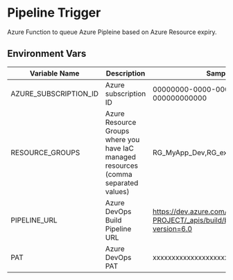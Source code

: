 # Pipeline Trigger

Azure Function to queue Azure Pipleine based on Azure Resource expiry.

Environment Vars
----------------

| Variable Name | Description | Sample |
|---|---|---|
| AZURE_SUBSCRIPTION_ID  | Azure subscription ID  | 00000000-0000-0000-0000-000000000000  |
| RESOURCE_GROUPS  | Azure Resource Groups where you have IaC managed resources (comma separated values)  |  RG_MyApp_Dev,RG_exmaple_app_dev |
| PIPELINE_URL  | Azure DevOps Build Pipeline URL  | https://dev.azure.com/MY-ORG/MY-PROJECT/_apis/build/builds?api-version=6.0  |
| PAT  | Azure DevOps PAT  | xxxxxxxxxxxxxxxxxxxxxxxxxxxxxxxxxxx  |
